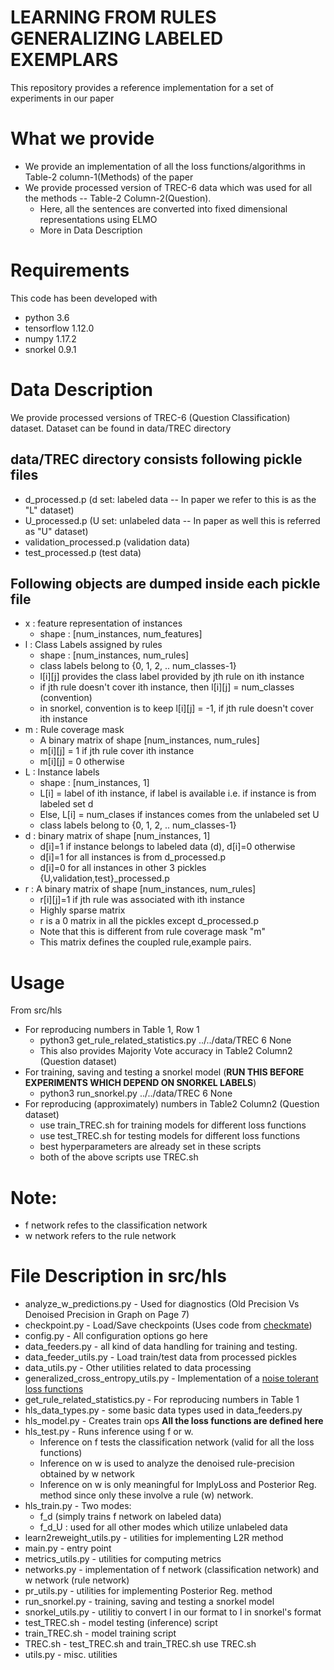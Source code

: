 # LEARNING FROM RULES GENERALIZING LABELED EXEMPLARS
This repository provides a reference implementation for a set of experiments in our paper

# What we provide
* We provide an implementation of all the loss functions/algorithms in Table-2 column-1(Methods) of the paper
* We provide processed version of TREC-6 data which was used for all the methods -- Table-2 Column-2(Question). 
  - Here, all the sentences are converted into fixed dimensional representations using ELMO
  - More in Data Description  

# Requirements
This code has been developed with
  - python 3.6
  - tensorflow 1.12.0
  - numpy 1.17.2
  - snorkel 0.9.1

# Data Description
We provide processed versions of TREC-6 (Question Classification) dataset.
Dataset can be found in data/TREC directory
## data/TREC directory consists following pickle files
  * d_processed.p (d set: labeled data -- In paper we refer to this is as the "L" dataset) 
  * U_processed.p (U set: unlabeled data -- In paper as well this is referred as "U" dataset)
  * validation_processed.p (validation data)
  * test_processed.p (test data)

## Following objects are dumped inside each pickle file
* x : feature representation of instances
    - shape : [num_instances, num_features]
* l : Class Labels assigned by rules
    - shape : [num_instances, num_rules]
    - class labels belong to {0, 1, 2, .. num_classes-1}
    - l[i][j] provides the class label provided by jth rule on ith instance
    - if jth rule doesn't cover ith instance, then l[i][j] = num_classes (convention)
    - in snorkel, convention is to keep l[i][j] = -1, if jth rule doesn't cover ith instance
* m : Rule coverage mask
    - A binary matrix of shape [num_instances, num_rules]
    - m[i][j] = 1 if jth rule cover ith instance
    - m[i][j] = 0 otherwise
* L : Instance labels
    - shape : [num_instances, 1]
    - L[i] = label of ith instance, if label is available i.e. if instance is from labeled set d
    - Else, L[i] = num_clases if instances comes from the unlabeled set U
    - class labels belong to {0, 1, 2, .. num_classes-1}
* d : binary matrix of shape [num_instances, 1]
    - d[i]=1 if instance belongs to labeled data (d), d[i]=0 otherwise
    - d[i]=1 for all instances is from d_processed.p
    - d[i]=0 for all instances in other 3 pickles {U,validation,test}_processed.p
* r : A binary matrix of shape [num_instances, num_rules]
    - r[i][j]=1 if jth rule was associated with ith instance
    - Highly sparse matrix
    - r is a 0 matrix in all the pickles except d_processed.p
    - Note that this is different from rule coverage mask "m"
    - This matrix defines the coupled rule,example pairs.

# Usage 

From src/hls

* For reproducing numbers in Table 1, Row 1
  - python3 get_rule_related_statistics.py ../../data/TREC 6 None
  - This also provides Majority Vote accuracy in Table2  Column2 (Question dataset) 
* For training, saving and testing a snorkel model  (**RUN THIS BEFORE EXPERIMENTS WHICH DEPEND ON SNORKEL LABELS**)
  - python3 run_snorkel.py ../../data/TREC 6 None  
* For reproducing (approximately) numbers in Table2 Column2 (Question dataset)
  - use train_TREC.sh for training models for different loss functions
  - use test_TREC.sh for testing models for different loss functions
  - best hyperparameters are already set in these scripts
  - both of the above scripts use TREC.sh


# Note:
* f network refes to the classification network
* w network refers to the rule network

# File Description in src/hls
* analyze_w_predictions.py - Used for diagnostics (Old Precision Vs Denoised Precision in Graph on Page 7)
* checkpoint.py - Load/Save checkpoints (Uses code from [checkmate](https://github.com/vonclites/checkmate))
* config.py - All configuration options go here
* data_feeders.py - all kind of data handling for training and testing. 
* data_feeder_utils.py - Load train/test data from processed pickles
* data_utils.py - Other utilities related to data processing
* generalized_cross_entropy_utils.py - Implementation of a [noise tolerant loss functions](https://arxiv.org/pdf/1805.07836.pdf)
* get_rule_related_statistics.py - For reproducing numbers in Table 1
* hls_data_types.py - some basic data types used in data_feeders.py
* hls_model.py - Creates train ops **All the loss functions are defined here**
* hls_test.py - Runs inference using f or w.
  - Inference on f tests the classification network (valid for all the loss functions)
  - Inference on w is used to analyze the denoised rule-precision obtained by w network
  - Inference on w is only meaningful for ImplyLoss and Posterior Reg. method since only these involve a rule (w) network.
* hls_train.py - Two modes:
  - f_d (simply trains f network on labeled data)
  - f_d_U : used for all other modes which utilize unlabeled data
* learn2reweight_utils.py - utilities for implementing L2R method
* main.py - entry point
* metrics_utils.py - utilities for computing metrics
* networks.py - implementation of f network (classification network) and w network (rule network)
* pr_utils.py - utilities for implementing Posterior Reg. method 
* run_snorkel.py - training, saving and testing a snorkel model
* snorkel_utils.py - utilitiy to convert l in our format to l in snorkel's format
* test_TREC.sh - model testing (inference) script 
* train_TREC.sh - model training script
* TREC.sh - test_TREC.sh and train_TREC.sh use TREC.sh
* utils.py - misc. utilities








